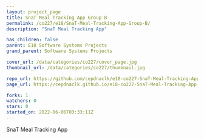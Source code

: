 ```yaml
---
layout: project_page
title: SnaT Meal Tracking App Group B
permalink: /co227/e18/SnaT-Meal-Tracking-App-Group-B/
description: "SnaT Meal Tracking App"

has_children: false
parent: E18 Software Systems Projects
grand_parent: Software Systems Projects

cover_url: /data/categories/co227/cover_page.jpg
thumbnail_url: /data/categories/co227/thumbnail.jpg

repo_url: https://github.com/cepdnaclk/e18-co227-SnaT-Meal-Tracking-App-Group-B
page_url: https://cepdnaclk.github.io/e18-co227-SnaT-Meal-Tracking-App-Group-B

forks: 1
watchers: 0
stars: 0
started_on: 2022-06-06T03:33:11Z
---
```

SnaT Meal Tracking App

